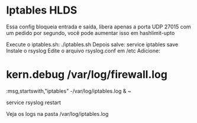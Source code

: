 # Iptables HLDS

Essa config bloqueia entrada e saída, libera apenas a porta UDP 27015 com um pedido por segundo, você pode aumentar isso em hashlimit-upto

Execute o iptables.sh: ./iptables.sh
Depois salve: service iptables save
Instale o rsyslog
Edite o arquivo rsyslog.conf em /etc
Adicione:
# kern.debug                        /var/log/firewall.log
:msg,startswith,"iptables" -/var/log/iptables.log
& ~

service rsyslog restart

Veja os logs na pasta /var/log/iptables.log
